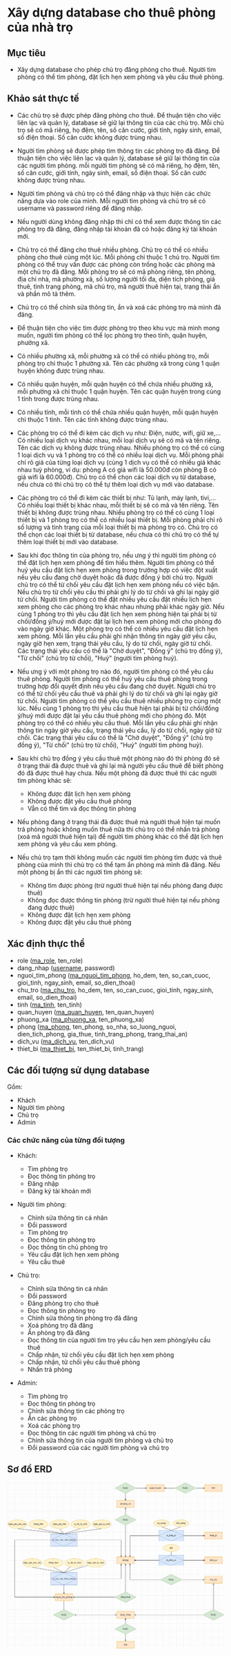 # Xây dựng database cho thuê phòng của nhà trọ

## Mục tiêu

- Xây dựng database cho phép chủ trọ đăng phòng cho thuê. Người tìm phòng có thể tìm phòng, đặt lịch hẹn xem phòng và yêu cầu thuê phòng.

## Khảo sát thực tế

- Các chủ trọ sẽ được phép đăng phòng cho thuê. Để thuận tiện cho việc liên lạc và quản lý, database sẽ giữ lại thông tin của các chủ trọ. Mỗi chủ trọ sẽ có mã riêng, họ đệm, tên, số căn cước, giới tính, ngày sinh, email, số điện thoại. Số căn cước không được trùng nhau.

- Người tìm phòng sẽ được phép tìm thông tin các phòng trọ đã đăng. Để thuận tiện cho việc liên lạc và quản lý, database sẽ giữ lại thông tin của các người tìm phòng.  mỗi người tìm phòng sẽ có mã riêng, họ đệm, tên, số căn cước, giới tính, ngày sinh, email, số điện thoại. Số căn cước không được trùng nhau.

- Người tìm phòng và chủ trọ có thể đăng nhập và thực hiện các chức năng dựa vào role của mình. Mỗi người tìm phòng và chủ trọ sẽ có username và password riêng để đăng nhập.

- Nếu người dùng không đăng nhập thì chỉ có thể xem được thông tin các phòng trọ đã đăng, đăng nhập tài khoản đã có hoặc đăng ký tài khoản mới.

- Chủ trọ có thể đăng cho thuê nhiều phòng. Chủ trọ có thể có nhiều phòng cho thuê cùng một lúc. Mỗi phòng chỉ thuộc 1 chủ trọ. Người tìm phòng có thể truy vấn được các phòng còn trống hoặc các phòng mà một chủ trọ đã đăng. Mỗi phòng trọ sẽ có mã phòng riêng, tên phòng, địa chỉ nhà, mã phường xã, số lượng người tối đa, diện tích phòng, giá thuê, tình trạng phòng, mã chủ trọ, mã người thuê hiện tại, trạng thái ẩn và phần mô tả thêm.

- Chủ trọ có thể chỉnh sửa thông tin, ẩn và xoá các phòng trọ mà mình đã đăng.

- Để thuận tiện cho việc tìm được phòng trọ theo khu vực mà mình mong muốn, người tìm phòng có thể lọc phòng trọ theo tỉnh, quận huyện, phường xã.

- Có nhiều phường xã, mỗi phường xã có thể có nhiều phòng trọ, mỗi phòng trọ chỉ thuộc 1 phường xã. Tên các phường xã trong cùng 1 quận huyện không được trùng nhau.

- Có nhiều quận huyện, mỗi quận huyện có thể chứa nhiều phường xã, mỗi phường xã chỉ thuộc 1 quận huyện. Tên các quận huyện trong cùng 1 tỉnh trong được trùng nhau.

- Có nhiều tỉnh, mỗi tỉnh có thể chứa nhiều quận huyện, mỗi quận huyện chỉ thuộc 1 tỉnh. Tên các tỉnh không được trùng nhau.

- Các phòng trọ có thể đi kèm các dịch vụ như: Điện, nước, wifi, giữ xe,... Có nhiều loại dịch vụ khác nhau, mỗi loại dịch vụ sẽ có mã và tên riêng. Tên các dịch vụ không được trùng nhau. Nhiều phòng trọ có thể có cùng 1 loại dịch vụ và 1 phòng trọ có thể có nhiều loại dịch vụ. Mỗi phòng phải chỉ rõ giá của từng loại dịch vụ (cùng 1 dịch vụ có thể có nhiều giá khác nhau tuỳ phòng, ví dụ: phòng A có giá wifi là 50.000đ còn phòng B có giá wifi là 60.000đ). Chủ trọ có thể chọn các loại dịch vụ từ database, nếu chưa có thì chủ trọ có thể tự thêm loại dịch vụ mới vào database.

- Các phòng trọ có thể đi kèm các thiết bị như: Tủ lạnh, máy lạnh, tivi,... Có nhiều loại thiết bị khác nhau, mỗi thiết bị sẽ có mã và tên riêng. Tên thiết bị không được trùng nhau. Nhiều phòng trọ có thể có cùng 1 loại thiết bị và 1 phòng trọ có thể có nhiều loại thiết bị. Mỗi phòng phải chỉ rõ số lượng và tình trạng của mỗi loại thiết bị mà phòng trọ có. Chủ trọ có thể chọn các loại thiết bị từ database, nếu chưa có thì chủ trọ có thể tự thêm loại thiết bị mới vào database.

- Sau khi đọc thông tin của phòng trọ, nếu ưng ý thì người tìm phòng có thể đặt lịch hẹn xem phòng để tìm hiểu thêm. Người tìm phòng có thể huỷ yêu cầu đặt lịch hẹn xem phòng trong trường hợp có việc đột xuất nếu yêu cầu đang chờ duyệt hoặc đã được đồng ý bởi chủ trọ. Người chủ trọ có thể từ chối yêu cầu đặt lịch hẹn xem phòng nếu có việc bận. Nếu chủ trọ từ chối yêu cầu thì phải ghi lý do từ chối và ghi lại ngày giờ từ chối. Người tìm phòng có thể đặt nhiều yêu cầu đặt nhiều lịch hẹn xem phòng cho các phòng trọ khác nhau nhưng phải khác ngày giờ. Nếu cùng 1 phòng trọ thì yêu cầu đặt lịch hẹn xem phòng hiện tại phải bị từ chối/đồng ý/huỷ mới được đặt lại lịch hẹn xem phòng mới cho phòng đó vào ngày giờ khác. Một phòng trọ có thể có nhiều yêu cầu đặt lịch hẹn xem phòng. Mỗi lần yêu cầu phải ghi nhận thông tin ngày giờ yêu cầu, ngày giờ hẹn xem, trạng thái yêu cầu, lý do từ chối, ngày giờ từ chối. Các trạng thái yêu cầu có thể là "Chờ duyệt", "Đồng ý" (chủ trọ đồng ý), "Từ chối" (chủ trọ từ chối), "Huỷ" (người tìm phòng huỷ).

- Nếu ưng ý với một phòng trọ nào đó, người tìm phòng có thể yêu cầu thuê phòng. Người tìm phòng có thể huỷ yêu cầu thuê phòng trong trường hợp đổi quyết định nếu yêu cầu đang chờ duyệt. Người chủ trọ có thể từ chối yêu cầu thuê và phải ghi lý do từ chối và ghi lại ngày giờ từ chối. Người tìm phòng có thể yêu cầu thuê nhiều phòng trọ cùng một lúc. Nếu cùng 1 phòng trọ thì yêu cầu thuê hiện tại phải bị từ chối/đồng ý/huỷ mới được đặt lại yêu cầu thuê phòng mới cho phòng đó. Một phòng trọ có thể có nhiều yêu cầu thuê. Mỗi lần yêu cầu phải ghi nhận thông tin ngày giờ yêu cầu, trạng thái yêu cầu, lý do từ chối, ngày giờ từ chối. Các trạng thái yêu cầu có thể là "Chờ duyệt", "Đồng ý" (chủ trọ đồng ý), "Từ chối" (chủ trọ từ chối), "Huỷ" (người tìm phòng huỷ).

- Sau khi chủ trọ đồng ý yêu cầu thuê một phòng nào đó thì phòng đó sẽ ở trạng thái đã được thuê và ghi lại mã người yêu cầu thuê để biết phòng đó đã được thuê hay chưa. Nếu một phòng đã được thuê thì các người tìm phòng khác sẽ:
  - Không được đặt lịch hẹn xem phòng
  - Không được đặt yêu cầu thuê phòng
  - Vẫn có thể tìm và đọc thông tin phòng

- Nếu phòng đang ở trạng thái đã được thuê mà người thuê hiện tại muốn trả phòng hoặc không muốn thuê nữa thì chủ trọ có thể nhấn trả phòng (xoá mã người thuê hiện tại) để người tìm phòng khác có thể đặt lịch hẹn xem phòng và yêu cầu xem phòng.

- Nếu chủ trọ tạm thời không muốn các người tìm phòng tìm được và thuê phòng của mình thì chủ trọ có thể tạm ẩn phòng mà mình đã đăng. Nếu một phòng bị ẩn thì các người tìm phòng sẽ:
  - Không tìm được phòng (trừ người thuê hiện tại nếu phòng đang được thuê)
  - Không đọc được thông tin phòng (trừ người thuê hiện tại nếu phòng đang được thuê)
  - Không được đặt lịch hẹn xem phòng
  - Không được đặt yêu cầu thuê phòng

## Xác định thực thể

- role (<ins>ma_role</ins>, ten_role)
- dang_nhap (<ins>username</ins>, password)
- nguoi_tim_phong (<ins>ma_nguoi_tim_phong</ins>, ho_dem, ten, so_can_cuoc, gioi_tinh, ngay_sinh, email, so_dien_thoai)
- chu_tro (<ins>ma_chu_tro</ins>, ho_dem, ten, so_can_cuoc, gioi_tinh, ngay_sinh, email, so_dien_thoai)
- tinh (<ins>ma_tinh</ins>, ten_tinh)
- quan_huyen (<ins>ma_quan_huyen</ins>, ten_quan_huyen)
- phuong_xa (<ins>ma_phuong_xa</ins>, ten_phuong_xa)
- phong (<ins>ma_phong</ins>, ten_phong, so_nha, so_luong_nguoi, dien_tich_phong, gia_thue, tinh_trang_phong, trang_thai_an)
- dich_vu (<ins>ma_dich_vu</ins>, ten_dich_vu)
- thiet_bi (<ins>ma_thiet_bi</ins>, ten_thiet_bi, tinh_trang)

## Các đối tượng sử dụng database

Gồm:
- Khách
- Người tìm phòng
- Chủ trọ
- Admin

### Các chức năng của từng đối tượng

- Khách:
  - Tìm phòng trọ
  - Đọc thông tin phòng trọ
  - Đăng nhập
  - Đăng ký tài khoản mới

- Người tìm phòng:
  - Chỉnh sửa thông tin cá nhân
  - Đổi password
  - Tìm phòng trọ
  - Đọc thông tin phòng trọ
  - Đọc thông tin chủ phòng trọ
  - Yêu cầu đặt lịch hẹn xem phòng
  - Yêu cầu thuê

- Chủ trọ:
  - Chỉnh sửa thông tin cá nhân 
  - Đổi password
  - Đăng phòng trọ cho thuê
  - Đọc thông tin phòng trọ
  - Chỉnh sửa thông tin phòng trọ đã đăng
  - Xoá phòng trọ đã đăng
  - Ẩn phòng trọ đã đăng
  - Đọc thông tin của người tìm trọ yêu cầu hẹn xem phòng/yêu cầu thuê
  - Chấp nhận, từ chối yêu cầu đặt lịch hẹn xem phòng
  - Chấp nhận, từ chối yêu cầu thuê phòng
  - Nhấn trả phòng

- Admin:
  - Tìm phòng trọ
  - Đọc thông tin phòng trọ
  - Chỉnh sửa thông tin các phòng trọ
  - Ẩn các phòng trọ
  - Xoá các phòng trọ
  - Đọc thông tin các người tìm phòng và chủ trọ
  - Chỉnh sửa thông tin của người tìm phòng và chủ trọ
  - Đổi password của các người tìm phòng và chủ trọ

## Sơ đồ ERD

![diagram](diagram.png)